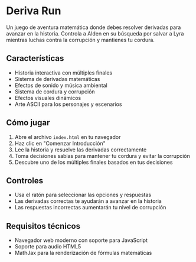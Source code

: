 # Deriva Run

Un juego de aventura matemática donde debes resolver derivadas para avanzar en la historia. Controla a Alden en su búsqueda por salvar a Lyra mientras luchas contra la corrupción y mantienes tu cordura.

## Características

- Historia interactiva con múltiples finales
- Sistema de derivadas matemáticas
- Efectos de sonido y música ambiental
- Sistema de cordura y corrupción
- Efectos visuales dinámicos
- Arte ASCII para los personajes y escenarios

## Cómo jugar

1. Abre el archivo `index.html` en tu navegador
2. Haz clic en "Comenzar Introducción"
3. Lee la historia y resuelve las derivadas correctamente
4. Toma decisiones sabias para mantener tu cordura y evitar la corrupción
5. Descubre uno de los múltiples finales basados en tus decisiones

## Controles

- Usa el ratón para seleccionar las opciones y respuestas
- Las derivadas correctas te ayudarán a avanzar en la historia
- Las respuestas incorrectas aumentarán tu nivel de corrupción

## Requisitos técnicos

- Navegador web moderno con soporte para JavaScript
- Soporte para audio HTML5
- MathJax para la renderización de fórmulas matemáticas 